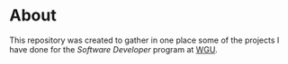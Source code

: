 # About

This repository was created to gather in one place some of the projects I have done for the _Software Developer_ program at [WGU](https://www.wgu.edu/).

